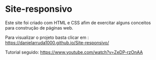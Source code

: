 # Site-responsivo
Este site foi criado com HTML e CSS afim de exercitar alguns conceitos para construção de páginas web.

Para visualizar o projeto basta clicar em : https://danielarruda1000.github.io/Site-responsivo/

Tutorial seguido: https://www.youtube.com/watch?v=ZeDP-rzOnAA
